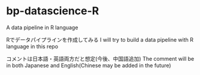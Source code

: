 # bp-datascience-R
A data pipeline in R language

Rでデータパイプラインを作成してみる
I will try to build a data pipeline with R language in this repo

コメントは日本語・英語両方だと想定(今後、中国語追加)
The comment will be in both Japanese and English(Chinese may be added in the future)
